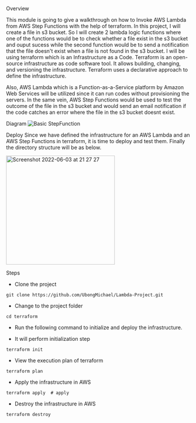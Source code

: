 Overview

This module is going to give a walkthrough on how to Invoke AWS Lambda from AWS Step Functions with the help of terraform. In this project, I will create a file in s3 bucket. So I will create 2 lambda logic functions where one of the functions would be to check whether a file exist in the s3 bucket and ouput sucess while the second function would be to send a notification that the file doesn't exist when a file is not found in the s3 bucket. I will be using terraform which is an Infrastructure as a Code. Terraform is an open-source infrastructure as code software tool. It allows building, changing, and versioning the infrastructure. Terraform uses a declarative approach to define the infrastructure.

Also, AWS Lambda which is a Function-as-a-Service platform by Amazon Web Services will be utilized since it can run codes without provisioning the servers. In the same vein, AWS Step Functions would be used to test the outcome of the file in the s3 bucket and would send an email notification if the code catches an error where the file in the s3 bucket doesnt exist.


Diagram
![Basic StepFunction](https://user-images.githubusercontent.com/34858886/171869449-2a35a652-b58b-4fea-9c57-6f06040aed34.png)

Deploy
Since we have defined the infrastructure for an AWS Lambda and an AWS Step Functions in terraform, it is time to deploy and test them. Finally the directory structure will be as below.

<img width="297" alt="Screenshot 2022-06-03 at 21 27 27" src="https://user-images.githubusercontent.com/34858886/171936331-d8dc5688-4b66-4fa3-a6ea-791220da902e.png">



Steps 

* Clone the project
```
git clone https://github.com/UbongMichael/Lambda-Project.git
```

* Change to the project folder
```
cd terraform
```
* Run the following command to initialize and deploy the infrastructure.

* It will perform initialization step
```
terraform init
```  

 * View the execution plan of terraform
```
terraform plan
```  

* Apply the infrastructure in AWS
```
terraform apply  # apply
``` 

* Destroy the infrastructure in AWS
```
terraform destroy
``` 
